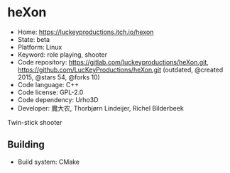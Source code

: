 # heXon

- Home: https://luckeyproductions.itch.io/hexon
- State: beta
- Platform: Linux
- Keyword: role playing, shooter
- Code repository: https://gitlab.com/luckeyproductions/heXon.git, https://github.com/LucKeyProductions/heXon.git (outdated, @created 2015, @stars 54, @forks 10)
- Code language: C++
- Code license: GPL-2.0
- Code dependency: Urho3D
- Developer: 魔大农, Thorbjørn Lindeijer, Richel Bilderbeek

Twin-stick shooter

## Building

- Build system: CMake
